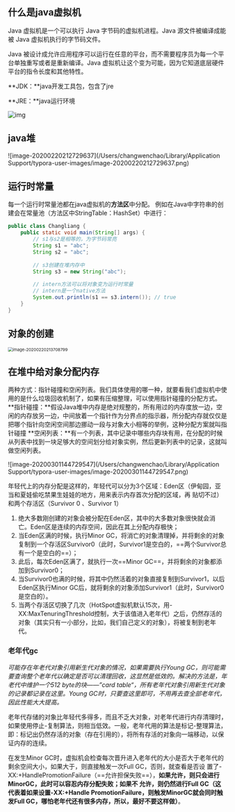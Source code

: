 

## 什么是java虚拟机

Java 虚拟机是一个可以执行 Java 字节码的虚拟机进程。Java 源文件被编译成能被 Java 虚拟机执行的字节码文件。

Java 被设计成允许应用程序可以运行在任意的平台，而不需要程序员为每一个平台单独重写或者是重新编译。Java 虚拟机让这个变为可能，因为它知道底层硬件平台的指令长度和其他特性。

**JDK：**java开发工具包，包含了jre

**JRE：**java运行环境

![img](http://picture.tjtulong.top/%E8%99%9A%E6%8B%9F%E6%9C%BA%E5%86%85%E5%AD%98.png)

## java堆

![image-20200220212729637](/Users/changwenchao/Library/Application Support/typora-user-images/image-20200220212729637.png)

## 运行时常量

每一个运行时常量池都在java虚拟机的**方法区**中分配。
例如在Java中字符串的创建会在常量池（方法区中StringTable：HashSet）中进行：

```java
public class Changliang {
    public static void main(String[] args) {
        // s1与s2是相等的，为字节码常亮
        String s1 = "abc";
        String s2 = "abc";
		
        // s3创建在堆内存中
        String s3 = new String("abc");
		
        // intern方法可以将对象变为运行时常量
        // intern是一个native方法
        System.out.println(s1 == s3.intern()); // true
    }
}
```

## 对象的创建

<img src="/Users/changwenchao/Library/Application Support/typora-user-images/image-20200220213708799.png" alt="image-20200220213708799" style="zoom:67%;" />

## 在堆中给对象分配内存

两种方式：指针碰撞和空闲列表。我们具体使用的哪一种，就要看我们虚拟机中使用的是什么垃圾回收机制了，如果有压缩整理，可以使用指针碰撞的分配方式。
**指针碰撞：**假设Java堆中内存是绝对规整的，所有用过的内存度放一边，空闲的内存放另一边，中间放着一个指针作为分界点的指示器，所分配内存就仅仅是把哪个指针向空闲空间那边挪动一段与对象大小相等的举例，这种分配方案就叫指针碰撞
**空闲列表：**有一个列表，其中记录中哪些内存块有用，在分配的时候从列表中找到一块足够大的空间划分给对象实例，然后更新列表中的记录，这就叫做空闲列表。

![image-20200301144729547](/Users/changwenchao/Library/Application Support/typora-user-images/image-20200301144729547.png)

年轻代上的内存分配是这样的，年轻代可以分为3个区域：Eden区（伊甸园，亚当和夏娃偷吃禁果生娃娃的地方，用来表示内存首次分配的区域，再 贴切不过）和两个存活区（Survivor 0 、Survivor 1）

1. 绝大多数刚创建的对象会被分配在Eden区，其中的大多数对象很快就会消亡。Eden区是连续的内存空间，因此在其上分配内存极快；
2. 当Eden区满的时候，执行Minor GC，将消亡的对象清理掉，并将剩余的对象复制到一个存活区Survivor0（此时，Survivor1是空白的，==两个Survivor总有一个是空白的==）；
3. 此后，每次Eden区满了，就执行一次==Minor GC==，并将剩余的对象都添加到Survivor0；
4. 当Survivor0也满的时候，将其中仍然活着的对象直接复制到Survivor1，以后Eden区执行Minor GC后，就将剩余的对象添加Survivor1（此时，Survivor0是空白的）。
5. 当两个存活区切换了几次（HotSpot虚拟机默认15次，用-XX:MaxTenuringThreshold控制，大于该值进入老年代）之后，仍然存活的对象（其实只有一小部分，比如，我们自己定义的对象），将被复制到老年代。

### 老年代gc

*可能存在年老代对象引用新生代对象的情况，如果需要执行Young GC，则可能需要查询整个老年代以确定是否可以清理回收，这显然是低效的。解决的方法是，年老代中维护一个512 byte的块——”card table“，所有老年代对象引用新生代对象的记录都记录在这里。Young GC时，只要查这里即可，不用再去查全部老年代，因此性能大大提高。*

老年代存储的对象比年轻代多得多，而且不乏大对象，对老年代进行内存清理时，如果使用停止-复制算法，则相当低效。一般，老年代用的算法是标记-整理算法，即：标记出仍然存活的对象（存在引用的），将所有存活的对象向一端移动，以保证内存的连续。

在发生Minor GC时，虚拟机会检查每次晋升进入老年代的大小是否大于老年代的剩余空间大小，如果大于，则直接触发一次Full GC，否则，就查看是否设 置了-XX:+HandlePromotionFailure（==允许担保失败==），**如果允许，则只会进行MinorGC，此时可以容忍内存分配失败；如果不 允许，则仍然进行Full GC（这代表着如果设置-XX:+Handle PromotionFailure，则触发MinorGC就会同时触发Full GC，哪怕老年代还有很多内存，所以，最好不要这样做）**。